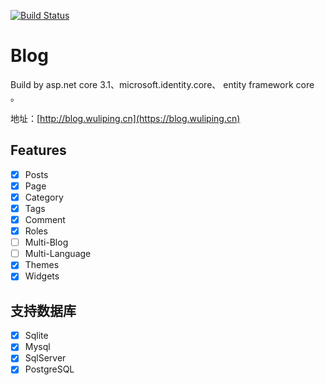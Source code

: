 [![Build Status](https://dev.azure.com/jxnkwlp/Passingwind-Blog/_apis/build/status/Dev-CI?branchName=dev)](https://dev.azure.com/jxnkwlp/Passingwind-Blog/_build/latest?definitionId=8&branchName=dev)


# Blog

Build by asp.net core 3.1、microsoft.identity.core、 entity framework core 。

地址：[http://blog.wuliping.cn](https://blog.wuliping.cn)

## Features

- [x] Posts
- [x] Page
- [x] Category
- [x] Tags
- [x] Comment 
- [x] Roles
- [ ] Multi-Blog
- [ ] Multi-Language
- [x] Themes
- [x] Widgets

## 支持数据库

- [x] Sqlite
- [x] Mysql
- [x] SqlServer
- [x] PostgreSQL
